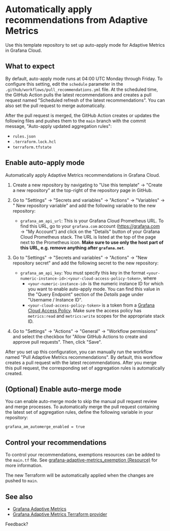 # Automatically apply recommendations from Adaptive Metrics

Use this template repository to set up auto-apply mode for Adaptive Metrics in Grafana Cloud.

## What to expect

By default, auto-apply mode runs at 04:00 UTC Monday through Friday. To configure this setting, edit the `schedule` parameter in the `.github/workflows/pull_recommendations.yml` file.
At the scheduled time, the GitHub Action pulls the latest recommendations and creates a pull request named "Scheduled refresh of the latest recommendations". You can also set the pull request to merge automatically.

After the pull request is merged, the GitHub Action creates or updates the following files and pushes them to the `main` branch with the commit message, "Auto-apply updated aggregation rules":

- `rules.json`
- `.terraform.lock.hcl`
- `terraform.tfstate`

## Enable auto-apply mode

Automatically apply Adaptive Metrics recommendations in Grafana Cloud.

1. Create a new repository by navigating to "Use this template" → "Create a new repository" at the top-right of the repository page in GitHub.

2. Go to "Settings" → "Secrets and variables" → "Actions" → "Variables" → " New repository variable" and add the following variable to the new repository:

    - `grafana_am_api_url`: This is your Grafana Cloud Prometheus URL. To find this URL, go to your `grafana.com` account (https://grafana.com → "My Account") and click on the "Details" button of your Grafana Cloud Prometheus stack.
  The URL is listed at the top of the page next to the Prometheus icon. **Make sure to use only the host part of this URL, e.g. remove anything after `grafana.net`**.

3. Go to "Settings" → "Secrets and variables" → "Actions" → "New repository secret" and add the following secret to the new repository:

    - `grafana_am_api_key`: You must specify this key in the format `<your-numeric-instance-id>:<your-cloud-access-policy-token>`, where
      - `<your-numeric-instance-id>` is the numeric instance ID for which you want to enable auto-apply mode. You can find this value in the "Query Endpoint" section of the *Details* page under "Username / Instance ID".
      - `<your-cloud-access-policy-token>` is a token from a [Grafana Cloud Access Policy](https://grafana.com/docs/grafana-cloud/account-management/authentication-and-permissions/access-policies/). Make sure the access policy has `metrics:read` and `metrics:write` scopes for the appropriate stack ID.

4. Go to "Settings" → "Actions" → "General" → "Workflow permissions" and select the checkbox for "Allow GitHub Actions to create and approve pull requests". Then, click "Save".

After you set up this configuration, you can manually run the workflow named "Pull Adaptive Metrics recommendations".
By default, this workflow creates a pull request with the latest recommendations.
After you merge this pull request, the corresponding set of aggregation rules is automatically created.

## (Optional) Enable auto-merge mode

You can enable auto-merge mode to skip the manual pull request review and merge processes. To automatically merge the pull request containing the latest set of aggregation rules, define the following variable in your repository:

    grafana_am_automerge_enabled = true

## Control your recommendations

To control your recommendations, exemptions resources can be added to the `main.tf` file. See [grafana-adaptive-metrics_exemption (Resource)](https://registry.terraform.io/providers/grafana/grafana-adaptive-metrics/latest/docs) for more information.

The new Terraform will be automatically applied when the changes are pushed to `main`.

## See also

- [Grafana Adaptive Metrics](https://grafana.com/docs/grafana-cloud/cost-management-and-billing/reduce-costs/metrics-costs/control-metrics-usage-via-adaptive-metrics/)
- [Grafana Adaptive Metrics Terraform provider](https://registry.terraform.io/providers/grafana/grafana-adaptive-metrics/latest/docs)

Feedback?